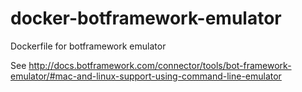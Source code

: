# docker-botframework-emulator
Dockerfile for botframework emulator

See http://docs.botframework.com/connector/tools/bot-framework-emulator/#mac-and-linux-support-using-command-line-emulator
